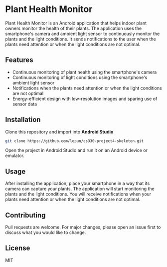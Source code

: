 # Plant Health Monitor

Plant Health Monitor is an Android application that helps indoor plant owners monitor the health of their plants. The application uses the smartphone's camera and ambient light sensor to continuously monitor the plants and the light conditions. It sends notifications to the user when the plants need attention or when the light conditions are not optimal.

## Features

- Continuous monitoring of plant health using the smartphone's camera
- Continuous monitoring of light conditions using the smartphone's ambient light sensor
- Notifications when the plants need attention or when the light conditions are not optimal
- Energy-efficient design with low-resolution images and sparing use of sensor data

## Installation

Clone this repository and import into **Android Studio**
```bash
git clone https://github.com/lopun/cs330-project4-skeleton.git
```

Open the project in Android Studio and run it on an Android device or emulator.

## Usage

After installing the application, place your smartphone in a way that its camera can capture your plants. The application will start monitoring the plants and the light conditions. You will receive notifications when your plants need attention or when the light conditions are not optimal.

## Contributing

Pull requests are welcome. For major changes, please open an issue first to discuss what you would like to change.

## License

MIT

